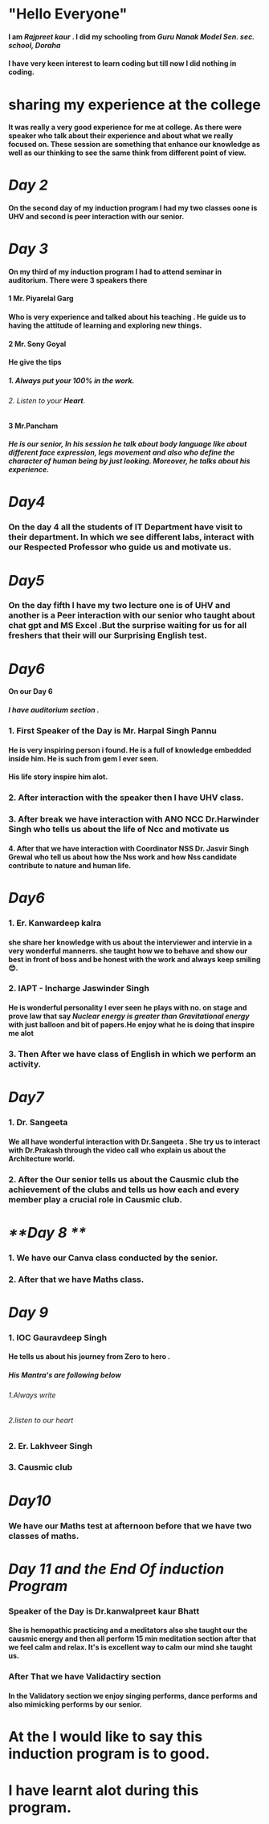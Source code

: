 # "Hello Everyone"

#### I am _**Rajpreet kaur**_ . I did my schooling from _**Guru Nanak Model Sen. sec. school, Doraha**_

#### I have very keen interest to learn coding but till now I did nothing in coding. 

# sharing my experience at the college

#### It was really a very good experience for me at college. As there were speaker who talk about their experience and about what we really focused on. These session are something that enhance our knowledge as well as our thinking to see the same think from different point of view. 

# _**Day 2**_

#### On the second day of my induction program  I had my two classes oone is UHV and second is peer interaction with our senior. 

# _**Day 3**_

#### On my third of my induction program I had to attend seminar in auditorium. There were 3 speakers there 

####  **1** **Mr. Piyarelal Garg**

#### Who is very experience and talked about his teaching . He guide us to having the attitude of learning and exploring new things. 

####  **2** **Mr. Sony Goyal**
#### He give the **tips** 
##### 1. Always put your **100%** in the work.
###### 2. Listen to your **Heart**.
 
####  **3** **Mr.Pancham**

##### He is our senior, In his session he talk about body language like about different face expression, legs movement and also who define the character of human being by just looking. Moreover, he talks about his experience. 

# _**Day4**_

### On the day **4** all the students of **IT Department** have visit to their department. In which we see different labs, interact with our **Respected Professor** who guide us and motivate us. 

# _**Day5**_

### On the day fifth I have my two lecture one is of **UHV** and another is a **Peer interaction** with our senior who taught about **chat gpt** and **MS Excel** .But  the surprise waiting for us for all freshers that their will our **Surprising English test**.

# _**Day6**_
#### On our  Day 6
##### I have auditorium section . 
 ### 1. First Speaker of the Day is Mr. Harpal Singh Pannu
#### He is very inspiring person i found. He is a full of knowledge embedded inside him. He is such from gem I ever seen. 
#### His life story inspire him alot. 
 
### 2. After  interaction with the speaker then I have **UHV** class. 

### 3. After break we have interaction with **ANO NCC Dr.Harwinder Singh** who tells us about the life of Ncc and motivate us 

#### 4. After that we have interaction with **Coordinator NSS Dr. Jasvir Singh Grewal** who tell us about how the Nss work and how Nss candidate contribute to nature and human life. 

# _**Day6**_

### 1. Er. Kanwardeep kalra

#### she share her knowledge with us about the interviewer and intervie in a very wonderful mannerrs. she taught how we to behave and show our best in front of boss and be honest with the work and always keep smiling 😊. 

### 2. IAPT - Incharge Jaswinder Singh 

#### He is wonderful personality I ever seen he plays with no. on stage and prove law that say **_Nuclear energy is greater than Gravitational energy_** with just balloon and bit of papers.He enjoy what he is doing that inspire me alot

### 3. Then After we have class of English in which we perform an activity. 

# _**Day7**_ 

### 1. Dr. Sangeeta 

#### We all have wonderful interaction with **Dr.Sangeeta** . She try us to interact  with **Dr.Prakash** through the video call who explain us about the Architecture world. 

### 2.  After the Our senior tells us about the **Causmic club** the achievement of the clubs and tells us how each and every member play a crucial role in Causmic club.

# _**Day 8 **_ 

### 1. We have our **Canva class** conducted by the senior. 
### 2. After that we have **Maths** class. 

# _**Day 9**_
### 1. **IOC  Gauravdeep Singh**

#### He tells us about his journey from  **Zero to hero** . 
##### His Mantra's are  following below
###### 1.Always write
###### 2.listen to our heart 

### 2. Er. Lakhveer Singh 
### 3. Causmic club

# _**Day10**_

### We have our Maths test at afternoon before that we have two classes of maths. 

# _**Day 11 and the End Of induction Program**_

### Speaker of the Day is **Dr.kanwalpreet kaur Bhatt**
#### She is hemopathic practicing and a meditators also she taught our the causmic energy and then all perform 15 min meditation section after that we feel calm and relax. It's is excellent way to calm our mind she taught us. 

### After That we have Validactiry section 
#### In the Validatory section we enjoy singing performs, dance performs and also mimicking performs by our senior. 

# At the I would like to say this induction program is to good. 
# I have learnt alot during this program. 


